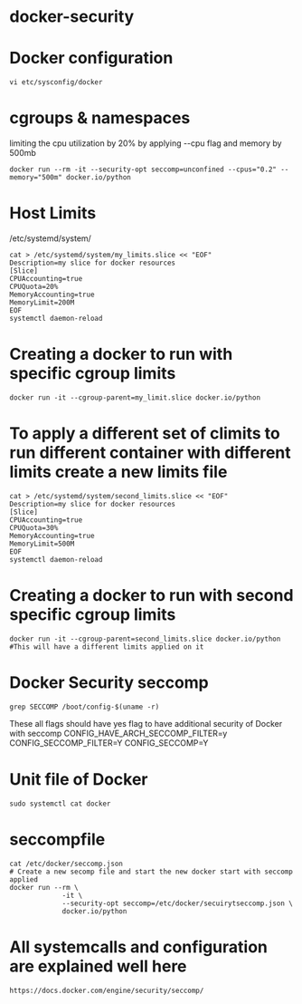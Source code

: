 # docker-security

# Docker configuration 

```
vi etc/sysconfig/docker
```

# cgroups & namespaces 

limiting the cpu utilization by 20% by applying --cpu flag and memory by 500mb

```
docker run --rm -it --security-opt seccomp=unconfined --cpus="0.2" --memory="500m" docker.io/python
```

# Host Limits
/etc/systemd/system/

```
cat > /etc/systemd/system/my_limits.slice << "EOF"
Description=my slice for docker resources
[Slice]
CPUAccounting=true
CPUQuota=20%
MemoryAccounting=true
MemoryLimit=200M
EOF
systemctl daemon-reload
```
# Creating a docker to run with specific cgroup limits 

```
docker run -it --cgroup-parent=my_limit.slice docker.io/python
```
# To apply a different set of climits to run different container with different limits create a new limits file 

```
cat > /etc/systemd/system/second_limits.slice << "EOF"
Description=my slice for docker resources
[Slice]
CPUAccounting=true
CPUQuota=30%
MemoryAccounting=true
MemoryLimit=500M
EOF
systemctl daemon-reload
```
# Creating a docker to run with second specific cgroup limits

```
docker run -it --cgroup-parent=second_limits.slice docker.io/python   #This will have a different limits applied on it
```

# Docker Security seccomp

```
grep SECCOMP /boot/config-$(uname -r)
```
These all flags should have yes flag to have additional security of Docker with seccomp 
CONFIG_HAVE_ARCH_SECCOMP_FILTER=y
CONFIG_SECCOMP_FILTER=Y
CONFIG_SECCOMP=Y

# Unit file of Docker
```
sudo systemctl cat docker
```
# seccompfile

```
cat /etc/docker/seccomp.json
# Create a new secomp file and start the new docker start with seccomp applied
docker run --rm \
             -it \
             --security-opt seccomp=/etc/docker/secuirytseccomp.json \
             docker.io/python
```

# All systemcalls and configuration are explained well here 
```
https://docs.docker.com/engine/security/seccomp/
```